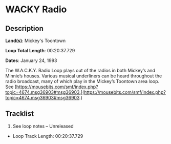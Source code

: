 # WACKY Radio

## Description

**Land(s)**: Mickey's Toontown

**Loop Total Length**: 00:20:37.729

**Dates**: January 24, 1993

The W.A.C.K.Y. Radio Loop plays out of the radios in both Mickey’s and Minnie’s houses. Various musical underliners can be heard throughout the radio broadcast, many of which play in the Mickey’s Toontown area loop. See [https://mousebits.com/smf/index.php?topic=4674.msg36903#msg36903.](https://mousebits.com/smf/index.php?topic=4674.msg36903#msg36903.)

## Tracklist

1. See loop notes – Unreleased
- Loop Track Length: 00:20:37.729

